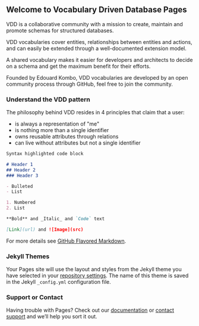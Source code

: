 ## Welcome to Vocabulary Driven Database Pages

VDD is a collaborative community with a mission to create, maintain and promote schemas for structured databases.

VDD vocabularies cover entities, relationships between entities and actions, and can easily be extended through a well-documented extension model.

A shared vocabulary makes it easier for developers and architects to decide on a schema and get the maximum benefit for their efforts.

Founded by Edouard Kombo, VDD vocabularies are developed by an open community process through GitHub, feel free to join the community.


### Understand the VDD pattern

The philosophy behind VDD resides in 4 principles that claim that a user:
- is always a representation of "me"
- is nothing more than a single identifier 
- owns reusable attributes through relations
- can live without attributes but not a single identifier



```markdown
Syntax highlighted code block

# Header 1
## Header 2
### Header 3

- Bulleted
- List

1. Numbered
2. List

**Bold** and _Italic_ and `Code` text

[Link](url) and ![Image](src)
```

For more details see [GitHub Flavored Markdown](https://guides.github.com/features/mastering-markdown/).

### Jekyll Themes

Your Pages site will use the layout and styles from the Jekyll theme you have selected in your [repository settings](https://github.com/edouardkombo/vdd-pattern/settings). The name of this theme is saved in the Jekyll `_config.yml` configuration file.

### Support or Contact

Having trouble with Pages? Check out our [documentation](https://help.github.com/categories/github-pages-basics/) or [contact support](https://github.com/contact) and we’ll help you sort it out.
